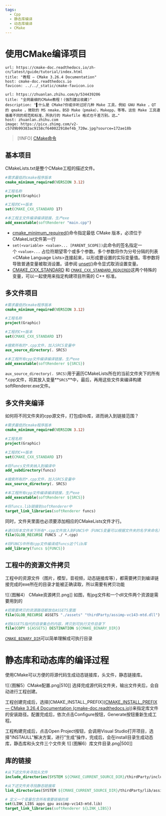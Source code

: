 ```yaml
---
tags:
  - Cpp
  - 静态库编译
  - 动态库编译
  - CMake
---
```


# 使用CMake编译项目

```cardlink
url: https://cmake-doc.readthedocs.io/zh-cn/latest/guide/tutorial/index.html
title: "教程 — CMake 3.26.4 Documentation"
host: cmake-doc.readthedocs.io
favicon: ../../_static/cmake-favicon.ico
```

```cardlink
url: https://zhuanlan.zhihu.com/p/534439206
title: "全网最细的CMake教程！(强烈建议收藏)"
description: "▌什么是 CMake?你或许听过好几种 Make 工具，例如 GNU Make ，QT 的 qmake ，微软的 MS nmake，BSD Make（pmake），Makepp，等等。这些 Make 工具遵循着不同的规范和标准，所执行的 Makefile 格式也千差万别。这…"
host: zhuanlan.zhihu.com
image: https://picx.zhimg.com/v2-c57d9b99383ac9158cf640022918ef4b_720w.jpg?source=172ae18b
```

>[!INFO]
>[CMake命令](https://cmake.org/cmake/help/latest/manual/cmake-commands.7.html)

## 基本项目

CMakeLists.txt是整个CMake工程的描述文件。

``` CMake
#需求最低的cmake程序版本
cmake_minimum_required(VERSION 3.12)

#工程名称
project(Graphic)

#工程的C++版本
set(CMAKE_CXX_STANDARD 17)

#本工程主文件编译编译链接，生产exe
add_executable(softRenderer "main.cpp")
```

- [cmake_minimum_required()](https://cmake-doc.readthedocs.io/zh-cn/latest/command/cmake_minimum_required.html#command:cmake_minimum_required "cmake_minimum_required")命令指定最低 CMake 版本，必须位于CMakeList文件第一行
- `set(<variable> <value>... [PARENT_SCOPE])`此命令的签名指定一个 `<value>...` 占位符期望零个或多个参数。多个参数将作为分号分隔的列表 \<CMake Language Lists\>连接起来，以形成要设置的实际变量值。零参数将导致普通变量被取消设置。请参阅 [unset()](https://cmake-doc.readthedocs.io/zh-cn/latest/command/unset.html#command:unset "unset")命令显式取消设置变量。
- [CMAKE_CXX_STANDARD](https://cmake-doc.readthedocs.io/zh-cn/latest/variable/CMAKE_CXX_STANDARD.html#variable:CMAKE_CXX_STANDARD "CMAKE_CXX_STANDARD") 和 [`CMAKE_CXX_STANDARD_REQUIRED`](https://cmake-doc.readthedocs.io/zh-cn/latest/variable/CMAKE_CXX_STANDARD_REQUIRED.html#variable:CMAKE_CXX_STANDARD_REQUIRED "CMAKE_CXX_STANDARD_REQUIRED")这两个特殊的变量，可以一起使用来指定构建项目所需的 C++ 标准。

## 多文件项目

```CMake
#需求最低的cmake程序版本
cmake_minimum_required(VERSION 3.12)

#工程名称
project(Graphic)

#工程的C++版本
set(CMAKE_CXX_STANDARD 17)

#搜索所有的*.cpp文件，加入SRCS变量中
aux_source_directory(. SRCS)

#本工程所有cpp文件编译编译链接，生产exe
add_executable(softRenderer ${SRCS})
```

`aux_source_directory(. SRCS)`用于遍历CMakeLists所在的当前文件夹下的所有*.cpp文件，将其放入变量**`SRCS`**中，最后，再用这些文件来编译构建softRenderer.exe文件。

## 多文件夹编译

如何将不同文件夹的cpp源文件，打包成lib库，进而纳入到链接范围？
``` CMake
#需求最低的cmake程序版本
cmake_minimum_required(VERSION 3.12)

#工程名称
project(Graphic)

#工程的C++版本
set(CMAKE_CXX_STANDARD 17)

#将funcs文件夹纳入到编译中
add_subdirectory(funcs)

#搜索所有的*.cpp文件，加入SRCS变量中
aux_source_directory(. SRCS)

#本工程所有cpp文件编译编译链接，生产exe
add_executable(softRenderer ${SRCS})

#将funcs.lib链接到softRenderer中
target_link_libraries(softRenderer funcs)
```
同时，文件夹里面也必须要添加相应的CMakeLists文件才行。
``` CMake
#递归将本文件夹下所有*.cpp文件放入到FUNCS中（FUNCS变量可以根据文件夹的名字来命名）
file(GLOB_RECURSE FUNCS ./ *.cpp)

#将FUNCS中所有cpp文件编译成funcs这个lib库
add_library(funcs ${FUNCS})
```

## 工程中的资源文件拷贝
工程中的资源文件（图片，模型，音视频，动态链接库等），都需要拷贝到编译链接完成的exe所在的目录才能被正确读取，所以需要有拷贝功能

![[（图解4） CMake资源拷贝.png]]
如图，有jpg文件和一个dll文件两个资源是需要用到的

``` CMake
#把需要拷贝的资源路径都放在ASSETS里面
file(GLOB_RECURSE ASSETS "./assets" "thirdParty/assimp-vc143-mtd.dll")

#把ASSETS指代的目录集合的内容，拷贝到可执行文件目录下
file(COPY ${ASSETS} DESTINATION ${CMAKE_BINARY_DIR})
```
[`CMAKE_BINARY_DIR`](https://zhuanlan.zhihu.com/p/587553254)可以简单理解成可执行目录

# 静态库和动态库的编译过程

使用CMake可以方便的将源代码生成动态链接库，头文件，静态链接库。

![[（图解5）CMake配置.png|510]]
选择完成源代码文件夹，输出文件夹后，会自动进行工程创建。

工程创建完成后，选择[CMAKE_INSTALL_PREFIX]([CMAKE_INSTALL_PREFIX — CMake 3.26.4 Documentation (cmake-doc.readthedocs.io)](https://cmake-doc.readthedocs.io/zh-cn/latest/variable/CMAKE_INSTALL_PREFIX.html))来指定库文件的安装路径。配置完成后，依次点击Configure按钮，Generate按钮重新生成工程。

工程构建完成后，点击Open Project按钮，会调用Visual Studio打开项目，选择"INSTAULL"解决方案，进行”生成“操作，完成后，会在install目录生成动态库，静态库和头文件三个文件夹
![[（图解6）库文件目录.png|500]]

## 库的链接

```CMake
#从下述文件夹寻找头文件
include_directories(SYSTEM ${CMAKE_CURRENT_SOURCE_DIR}/thirdParty/include)

#从下述文件夹寻找静态链接库
link_directories(SYSTEM ${CMAKE_CURRENT_SOURCE_DIR}/thirdParty/lib/assimp)

# 定义一个变量包含所有需要链接的库
set(LINK_LIBS apps gpu assimp-vc143-mtd.lib)
target_link_libraries(softRenderer ${LINK_LIBS})
```